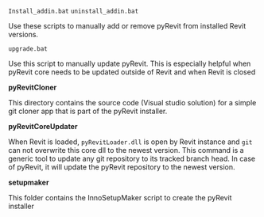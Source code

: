 `Install_addin.bat`
`uninstall_addin.bat`

Use these scripts to manually add or remove pyRevit from installed Revit versions.

`upgrade.bat`

Use this script to manually update pyRevit. This is especially helpful when pyRevit core needs to be updated outside of Revit and when Revit is closed

**pyRevitCloner**

This directory contains the source code (Visual studio solution) for a simple git cloner app that is part of
the pyRevit installer.
 
**pyRevitCoreUpdater**

When Revit is loaded, `pyRevitLoader.dll` is open by Revit instance and `git` can not overwrite this core dll to the newest version. This command is a generic tool to update any git repository to its tracked branch head. In case of pyRevit, it will update the pyRevit repository to the newest version.
 
**setupmaker**

This folder contains the InnoSetupMaker script to create the pyRevit installer 
